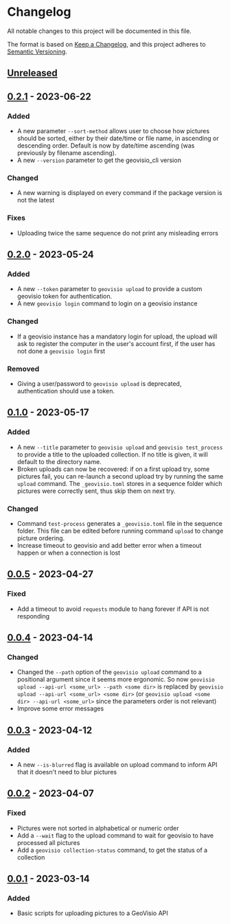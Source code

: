# Changelog
All notable changes to this project will be documented in this file.

The format is based on [Keep a Changelog](https://keepachangelog.com/en/1.0.0/),
and this project adheres to [Semantic Versioning](https://semver.org/spec/v2.0.0.html).

## [Unreleased]

## [0.2.1] - 2023-06-22

### Added
- A new parameter `--sort-method` allows user to choose how pictures should be sorted, either by their date/time or file name, in ascending or descending order. Default is now by date/time ascending (was previously by filename ascending).
- A new `--version` parameter to get the geovisio_cli version

### Changed
- A new warning is displayed on every command if the package version is not the latest

### Fixes
- Uploading twice the same sequence do not print any misleading errors

## [0.2.0] - 2023-05-24

### Added
- A new `--token` parameter to `geovisio upload` to provide a custom geovisio token for authentication.
- A new `geovisio login` command to login on a geovisio instance

### Changed
- If a geovisio instance has a mandatory login for upload, the upload will ask to register the computer in the user's account first, if the user has not done a `geovisio login` first

### Removed
- Giving a user/password to `geovisio upload` is deprecated, authentication should use a token.

## [0.1.0] - 2023-05-17

### Added
- A new `--title` parameter to `geovisio upload` and `geovisio test_process` to provide a title to the uploaded collection. If no title is given, it will default to the directory name.
- Broken uploads can now be recovered: if on a first upload try, some pictures fail, you can re-launch a second upload try by running the same `upload` command. The `_geovisio.toml` stores in a sequence folder which pictures were correctly sent, thus skip them on next try.

### Changed
- Command `test-process` generates a `_geovisio.toml` file in the sequence folder. This file can be edited before running command `upload` to change picture ordering.
- Increase timeout to geovisio and add better error when a timeout happen or when a connection is lost


## [0.0.5] - 2023-04-27

### Fixed
- Add a timeout to avoid `requests` module to hang forever if API is not responding


## [0.0.4] - 2023-04-14

### Changed
- Changed the `--path` option of the `geovisio upload` command to a positional argument since it seems more ergonomic. So now `geovisio upload --api-url <some_url> --path <some dir>` is replaced by `geovisio upload --api-url <some_url> <some dir>` (or `geovisio upload <some dir> --api-url <some_url>` since the parameters order is not relevant)
- Improve some error messages

## [0.0.3] - 2023-04-12

### Added
- A new `--is-blurred` flag is available on upload command to inform API that it doesn't need to blur pictures


## [0.0.2] - 2023-04-07

### Fixed
- Pictures were not sorted in alphabetical or numeric order
- Add a `--wait` flag to the upload command to wait for geovisio to have processed all pictures
- Add a `geovisio collection-status` command, to get the status of a collection


## [0.0.1] - 2023-03-14

### Added
- Basic scripts for uploading pictures to a GeoVisio API


[Unreleased]: https://gitlab.com/geovisio/cli/-/compare/0.2.1...main
[0.2.1]: https://gitlab.com/geovisio/cli/-/compare/0.2.0...0.2.1
[0.2.0]: https://gitlab.com/geovisio/cli/-/compare/0.1.0...0.2.0
[0.1.0]: https://gitlab.com/geovisio/cli/-/compare/0.0.5...0.1.0
[0.0.5]: https://gitlab.com/geovisio/cli/-/compare/0.0.4...0.0.5
[0.0.4]: https://gitlab.com/geovisio/cli/-/compare/0.0.3...0.0.4
[0.0.3]: https://gitlab.com/geovisio/cli/-/compare/0.0.2...0.0.3
[0.0.2]: https://gitlab.com/geovisio/cli/-/compare/0.0.1...0.0.2
[0.0.1]: https://gitlab.com/PanierAvide/geovisio/-/commits/0.0.1

